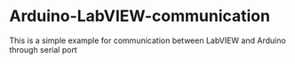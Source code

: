 # Arduino-LabVIEW-communication
This is a simple example for communication between LabVIEW and Arduino through serial port
